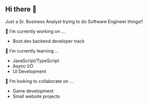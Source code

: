 ## Hi there 👋
Just a Sr. Business Analyst trying to do Software Engineer things!!

🔭 I’m currently working on ...
<ul>
  <li>Boot.dev backend developer track</li>
</ul>

🌱 I’m currently learning ...
<ul>
  <li>JavaScript/TypeScript</li>
  <li>Async I/O</li>
  <li>UI Development</li>
</ul>

👯 I’m looking to collaborate on ...
<ul>
  <li>Game development</li>
  <li>Small website projects</li>
</ul>

<!--
**OmegaZerg/OmegaZerg** is a ✨ _special_ ✨ repository because its `README.md` (this file) appears on your GitHub profile.

Here are some ideas to get you started:

- 🔭 I’m currently working on ...
- 🌱 I’m currently learning ...
- 👯 I’m looking to collaborate on ...
- 🤔 I’m looking for help with ...
- 💬 Ask me about ...
- 📫 How to reach me: ...
- 😄 Pronouns: ...
- ⚡ Fun fact: ...
-->
